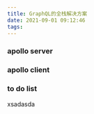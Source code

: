 ```yaml
---
title: GraphQL的全栈解决方案
date: 2021-09-01 09:12:46
tags:
---
```


### apollo server

### apollo client

### to do list
xsadasda